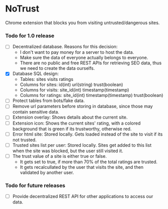 # NoTrust
Chrome extension that blocks you from visiting untrusted/dangerous sites.

### Todo for 1.0 release
- [ ] Decentralized database. 
Reasons for this decision:
  - I don't want to pay money for a server to host the data.
  - Make sure the data of everyone actually belongs to everyone.
  - There are no public and free REST APIs for retrieving SEO data, thus we need to create the data ourselfs.
- [x] Database SQL design:
  - Tables: sites visits ratings
  - Columns for sites: id(int) url(string) trust(boolean)
  - Columns for visits: site_id(int) timestamp(timestamp)
  - Columns for ratings: site_id(int) timestamp(timestamp) trust(boolean)
- [ ] Protect tables from bots/fake data.
- [ ] Remove url parameters before storing in database, since those may contain sensitive data.
- [ ] Extension overlay: Shows details about the current site.
- [ ] Extension icon: Shows the current sites' rating, with a colored background that is green if its trustworthy, otherwise red.
- [ ] Error html site: Stored locally. Gets loaded instead of the site to visit if its not trusted. 
- [ ] Trusted sites list per user: Stored locally. Sites get added to this list when the site was blocked, but the user still visited it. 
- [ ] The trust value of a site is either true or false. 
  - It gets set to true, if more than 70% of the total ratings are trusted.
  - It gets recalcullated by the user that visits the site, and then validated by another user.

### Todo for future releases
- [ ] Provide decentralized REST API for other applications to access our data.
